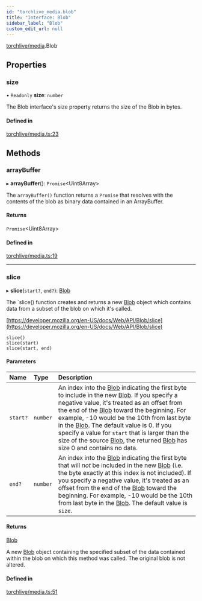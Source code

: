 ```yaml
---
id: "torchlive_media.blob"
title: "Interface: Blob"
sidebar_label: "Blob"
custom_edit_url: null
---
```


[torchlive/media](../modules/torchlive_media.md).Blob

## Properties

### size

• `Readonly` **size**: `number`

The Blob interface's size property returns the size of the Blob in bytes.

#### Defined in

[torchlive/media.ts:23](https://github.com/facebookresearch/playtorch/blob/95b260f/react-native-pytorch-core/src/torchlive/media.ts#L23)

## Methods

### arrayBuffer

▸ **arrayBuffer**(): `Promise`<Uint8Array\>

The `arrayBuffer()` function returns a `Promise` that resolves with the
contents of the blob as binary data contained in an ArrayBuffer.

#### Returns

`Promise`<Uint8Array\>

#### Defined in

[torchlive/media.ts:19](https://github.com/facebookresearch/playtorch/blob/95b260f/react-native-pytorch-core/src/torchlive/media.ts#L19)

___

### slice

▸ **slice**(`start?`, `end?`): [Blob](torchlive_media.blob.md)

The `slice() function creates and returns a new [Blob](torchlive_media.blob.md) object which contains
data from a subset of the blob on which it's called.

[https://developer.mozilla.org/en-US/docs/Web/API/Blob/slice](https://developer.mozilla.org/en-US/docs/Web/API/Blob/slice)

```
slice()
slice(start)
slice(start, end)
```

#### Parameters

| Name | Type | Description |
| :------ | :------ | :------ |
| `start?` | `number` | An index into the [Blob](torchlive_media.blob.md) indicating the first byte to include in the new [Blob](torchlive_media.blob.md). If you specify a negative value, it's treated as an offset from the end of the [Blob](torchlive_media.blob.md) toward the beginning. For example, -10 would be the 10th from last byte in the [Blob](torchlive_media.blob.md). The default value is 0. If you specify a value for `start` that is larger than the size of the source [Blob](torchlive_media.blob.md), the returned [Blob](torchlive_media.blob.md) has size 0 and contains no data. |
| `end?` | `number` | An index into the [Blob](torchlive_media.blob.md) indicating the first byte that will *not* be included in the new [Blob](torchlive_media.blob.md) (i.e. the byte exactly at this index is not included). If you specify a negative value, it's treated as an offset from the end of the [Blob](torchlive_media.blob.md) toward the beginning. For example, -10 would be the 10th from last byte in the [Blob](torchlive_media.blob.md). The default value is `size`. |

#### Returns

[Blob](torchlive_media.blob.md)

A new [Blob](torchlive_media.blob.md) object containing the specified subset of the data contained
within the blob on which this method was called. The original blob is not altered.

#### Defined in

[torchlive/media.ts:51](https://github.com/facebookresearch/playtorch/blob/95b260f/react-native-pytorch-core/src/torchlive/media.ts#L51)
